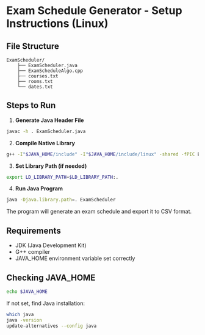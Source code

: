 # Exam Schedule Generator - Setup Instructions (Linux)

## File Structure
```
ExamScheduler/
    ├── ExamScheduler.java
    ├── ExamScheduleAlgo.cpp
    ├── courses.txt
    ├── rooms.txt
    └── dates.txt
```

## Steps to Run

1. **Generate Java Header File**
```bash
javac -h . ExamScheduler.java
```

2. **Compile Native Library**
```bash
g++ -I"$JAVA_HOME/include" -I"$JAVA_HOME/include/linux" -shared -fPIC ExamScheduleAlgo.cpp -o libexamscheduler.so
```

3. **Set Library Path (if needed)**
```bash
export LD_LIBRARY_PATH=$LD_LIBRARY_PATH:.
```

4. **Run Java Program**
```bash
java -Djava.library.path=. ExamScheduler
```

The program will generate an exam schedule and export it to CSV format.

## Requirements
- JDK (Java Development Kit)
- G++ compiler
- JAVA_HOME environment variable set correctly

## Checking JAVA_HOME
```bash
echo $JAVA_HOME
```

If not set, find Java installation:
```bash
which java
java -version
update-alternatives --config java
```
